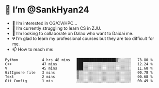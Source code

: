 # 👋 I’m @SankHyan24

- 👀 I’m interested in CG/CV/HPC...
- 🌱 I’m currently struggling to learn CS in ZJU.
- 💞️ I’m looking to collaborate on Dalao who want to Daidai me.
- 💔 I’m glad to learn my professional courses but they are too difficult for me.
- 📫 How to reach me:


<!---
SankHyan24/SankHyan24 is a ✨ special ✨ repository because its `README.md` (this file) appears on your GitHub profile.
You can click the Preview link to take a look at your changes.
--->
<!--START_SECTION:waka-->

```text
Python           4 hrs 48 mins   ██████████████████▒░░░░░░   73.80 %
C++              47 mins         ███░░░░░░░░░░░░░░░░░░░░░░   12.24 %
V                45 mins         ███░░░░░░░░░░░░░░░░░░░░░░   11.68 %
GitIgnore file   3 mins          ▒░░░░░░░░░░░░░░░░░░░░░░░░   00.78 %
Text             2 mins          ▒░░░░░░░░░░░░░░░░░░░░░░░░   00.68 %
Git Config       1 min           ░░░░░░░░░░░░░░░░░░░░░░░░░   00.49 %
```

<!--END_SECTION:waka-->
